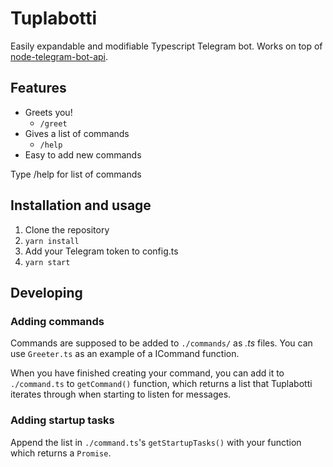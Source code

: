 # Tuplabotti

Easily expandable and modifiable Typescript Telegram bot. Works on top of [node-telegram-bot-api](https://github.com/yagop/node-telegram-bot-api).

## Features

* Greets you!
  * `/greet`
* Gives a list of commands
  * `/help`
* Easy to add new commands

Type /help for list of commands

## Installation and usage

1.  Clone the repository
2.  `yarn install`
3.  Add your Telegram token to config.ts
4.  `yarn start`

## Developing

### Adding commands

Commands are supposed to be added to `./commands/` as _.ts_ files. You can use `Greeter.ts` as an example of a ICommand function.

When you have finished creating your command, you can add it to `./command.ts` to `getCommand()` function, which returns a list that Tuplabotti iterates through when starting to listen for messages.

### Adding startup tasks

Append the list in `./command.ts`'s `getStartupTasks()` with your function which returns a `Promise`.
